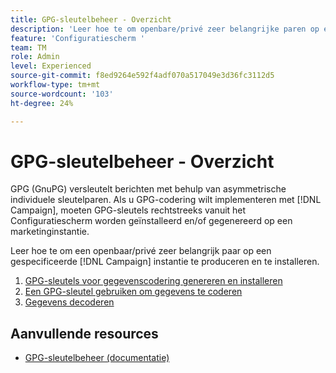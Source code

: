 ```yaml
---
title: GPG-sleutelbeheer - Overzicht
description: 'Leer hoe te om openbare/privé zeer belangrijke paren op een gespecificeerde  [!DNL Campaign] instantie te produceren en te installeren. '
feature: 'Configuratiescherm '
team: TM
role: Admin
level: Experienced
source-git-commit: f8ed9264e592f4adf070a517049e3d36fc3112d5
workflow-type: tm+mt
source-wordcount: '103'
ht-degree: 24%

---
```


# GPG-sleutelbeheer - Overzicht

GPG (GnuPG) versleutelt berichten met behulp van asymmetrische individuele sleutelparen. Als u GPG-codering wilt implementeren met [!DNL Campaign], moeten GPG-sleutels rechtstreeks vanuit het Configuratiescherm worden geïnstalleerd en/of gegenereerd op een marketinginstantie.

Leer hoe te om een openbaar/privé zeer belangrijk paar op een gespecificeerde [!DNL Campaign] instantie te produceren en te installeren.

1. [GPG-sleutels voor gegevenscodering genereren en installeren](./generate-and-install-gpg-keys-for-data-encryption.md)
2. [Een GPG-sleutel gebruiken om gegevens te coderen](./use-a-gpg-key-to-encrypt-data.md)
3. [Gegevens decoderen](./decrypt-data.md)

## Aanvullende resources

* [GPG-sleutelbeheer (documentatie)](https://experienceleague.adobe.com/docs/control-panel/using/instances-settings/gpg-keys-management.html)
